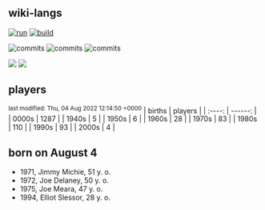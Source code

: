 ## wiki-langs
[![run](https://github.com/dreamerminsk/wiki-langs/actions/workflows/run.yml/badge.svg)](https://github.com/dreamerminsk/wiki-langs/actions/workflows/run.yml)
[![build](https://github.com/dreamerminsk/wiki-langs/actions/workflows/build.yml/badge.svg)](https://github.com/dreamerminsk/wiki-langs/actions/workflows/build.yml)

![commits](https://img.shields.io/github/commit-activity/y/dreamerminsk/wiki-langs)
![commits](https://img.shields.io/github/commit-activity/m/dreamerminsk/wiki-langs)
![commits](https://img.shields.io/github/commit-activity/w/dreamerminsk/wiki-langs)

![](https://img.shields.io/github/languages/code-size/dreamerminsk/wiki-langs)
![](https://img.shields.io/github/repo-size/dreamerminsk/wiki-langs)

## players
<sup>last modified: Thu, 04 Aug 2022 12:14:50 +0000</sup>
| births | players |
| :----: | ------: |
| 0000s | 1287 |
| 1940s | 5 |
| 1950s | 6 |
| 1960s | 28 |
| 1970s | 83 |
| 1980s | 110 |
| 1990s | 93 |
| 2000s | 4 |

##  born on August  4
- 1971, Jimmy Michie, 51 y. o.
- 1972, Joe Delaney, 50 y. o.
- 1975, Joe Meara, 47 y. o.
- 1994, Elliot Slessor, 28 y. o.


